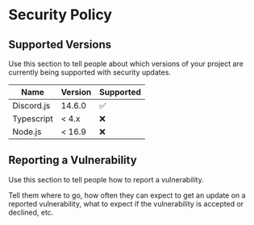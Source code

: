 # Security Policy

## Supported Versions

Use this section to tell people about which versions of your project are
currently being supported with security updates.

| Name | Version | Supported          |
| ------- | ------- | ------------------ |
| Discord.js | 14.6.0   | :white_check_mark: |
| Typescript | < 4.x   | :x: |
| Node.js| < 16.9   | :x:                |

## Reporting a Vulnerability

Use this section to tell people how to report a vulnerability.

Tell them where to go, how often they can expect to get an update on a
reported vulnerability, what to expect if the vulnerability is accepted or
declined, etc.
